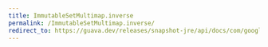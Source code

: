 ```yaml
---
title: ImmutableSetMultimap.inverse
permalink: /ImmutableSetMultimap.inverse/
redirect_to: https://guava.dev/releases/snapshot-jre/api/docs/com/google/common/collect/ImmutableSetMultimap.html#inverse--
---
```

